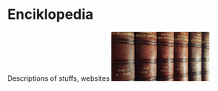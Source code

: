 # Enciklopedia
Descriptions of stuffs, websites
<img src="./asdasdasd.jpg" height="100" width="200">
